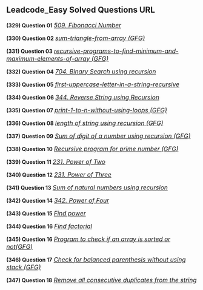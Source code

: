 ## Leadcode_Easy Solved Questions URL

**(329) Question 01** <a href="https://leetcode.com/problems/fibonacci-number/submissions/996606162/" target="_blank" style="font-size: 16px;dispaly:inline-block;">_509. Fibonacci Number_</a> <br/>

**(330) Question 02** <a href="https://www.geeksforgeeks.org/sum-triangle-from-array/" target="_blank" style="font-size: 16px;dispaly:inline-block;">_sum-triangle-from-array (GFG)_</a> <br/>

**(331) Question 03** <a href="https://www.geeksforgeeks.org/recursive-programs-to-find-minimum-and-maximum-elements-of-array/" target="_blank" style="font-size: 16px;dispaly:inline-block;">_recursive-programs-to-find-minimum-and-maximum-elements-of-array (GFG)_</a> <br/>

**(332) Question 04** <a href="https://leetcode.com/problems/binary-search/submissions/998234361/" target="_blank" style="font-size: 16px;dispaly:inline-block;">_704. Binary Search using recursion_</a> <br/>

**(333) Question 05** <a href="https://www.geeksforgeeks.org/first-uppercase-letter-in-a-string-iterative-and-recursive/" target="_blank" style="font-size: 16px;dispaly:inline-block;">_first-uppercase-letter-in-a-string-recursive_</a> <br/>

**(334) Question 06** <a href="https://leetcode.com/problems/reverse-string/submissions/998468937/" target="_blank" style="font-size: 16px;dispaly:inline-block;">_344. Reverse String using Recursion_</a> <br/>

**(335) Question 07** <a href="https://practice.geeksforgeeks.org/problems/print-1-to-n-without-using-loops-1587115620/1" target="_blank" style="font-size: 16px;dispaly:inline-block;">_print-1-to-n-without-using-loops (GFG)_</a> <br/>

**(336) Question 08** <a href="https://www.geeksforgeeks.org/program-for-length-of-a-string-using-recursion/" target="_blank" style="font-size: 16px;dispaly:inline-block;">_length of string using recursion (GFG)_</a> <br/>

**(337) Question 09** <a href="https://www.geeksforgeeks.org/sum-digit-number-using-recursion/" target="_blank" style="font-size: 16px;dispaly:inline-block;">_Sum of digit of a number using recursion (GFG)_</a> <br/>

**(338) Question 10** <a href="https://www.geeksforgeeks.org/recursive-program-prime-number/" target="_blank" style="font-size: 16px;dispaly:inline-block;">_Recursive program for prime number (GFG)_</a> <br/>

**(339) Question 11** <a href="https://leetcode.com/problems/power-of-two/submissions/" target="_blank" style="font-size: 16px;dispaly:inline-block;">_231. Power of Two_</a> <br/>

**(340) Question 12** <a href="https://leetcode.com/problems/power-of-three/submissions/" target="_blank" style="font-size: 16px;dispaly:inline-block;">_231. Power of Three_</a> <br/>

**(341) Question 13** <a href="https://www.geeksforgeeks.org/sum-of-natural-numbers-using-recursion/" target="_blank" style="font-size: 16px;dispaly:inline-block;">_Sum of natural numbers using recursion_</a> <br/>

**(342) Question 14** <a href="https://leetcode.com/problems/power-of-four/submissions/1003767667/" target="_blank" style="font-size: 16px;dispaly:inline-block;">_342. Power of Four_</a> <br/>

**(343) Question 15** <a href="https://github.com/Ahmadjajja/JAVA_DSA/tree/main/25-recursion%20questions/Easy%20LeetCode%20Questions" target="_blank" style="font-size: 16px;dispaly:inline-block;">_Find power_</a> <br/>

**(344) Question 16** <a href="https://www.hackerrank.com/challenges/30-recursion/problem" target="_blank" style="font-size: 16px;dispaly:inline-block;">_Find factorial_</a> <br/>

**(345) Question 16** <a href="https://github.com/Ahmadjajja/JAVA_DSA/tree/main/25-recursion%20questions/Easy%20LeetCode%20Questions" target="_blank" style="font-size: 16px;dispaly:inline-block;">_Program to check if an array is sorted or not(GFG)_</a> <br/>

**(346) Question 17** <a href="https://github.com/Ahmadjajja/JAVA_DSA/tree/main/25-recursion%20questions/Easy%20LeetCode%20Questions" target="_blank" style="font-size: 16px;dispaly:inline-block;">_Check for balanced parenthesis without using stack (GFG)_</a> <br/>

**(347) Question 18** <a href="https://github.com/Ahmadjajja/JAVA_DSA/tree/main/25-recursion%20questions/Easy%20LeetCode%20Questions" target="_blank" style="font-size: 16px;dispaly:inline-block;">_Remove all consecutive duplicates from the string_</a> <br/>
